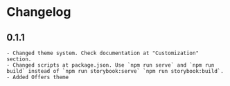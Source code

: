 # Changelog

## 0.1.1

    - Changed theme system. Check documentation at "Customization" section.
    - Changed scripts at package.json. Use `npm run serve` and `npm run build` instead of `npm run storybook:serve` `npm run storybook:build`.
    - Added Offers theme
    